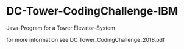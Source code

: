 # DC-Tower-CodingChallenge-IBM
Java-Program for a Tower Elevator-System

for more information see
DC Tower_CodingChallenge_2018.pdf
